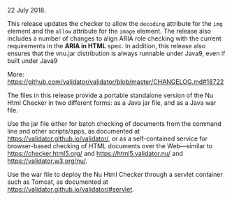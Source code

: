
22 July 2018.

This release updates the checker to allow the `decoding` attribute for the `img` element and the `allow` attribute for the `image` element. The release also includes a number of changes to align ARIA role checking with the current requirements in the **ARIA in HTML** spec. In addition, this release also ensures that the vnu.jar distribution is always runnable under Java9, even if built under Java9

More: https://github.com/validator/validator/blob/master/CHANGELOG.md#18722

The files in this release provide a portable standalone version of the Nu Html Checker in two different forms: as a Java jar file, and as a Java war file.

Use the jar file either for batch checking of documents from the command line and other scripts/apps, as documented at https://validator.github.io/validator/, or as a self-contained service for browser-based checking of HTML documents over the Web—similar to https://checker.html5.org/ and https://html5.validator.nu/ and https://validator.w3.org/nu/.

Use the war file to deploy the Nu Html Checker through a servlet container such as Tomcat, as documented at https://validator.github.io/validator/#servlet.
